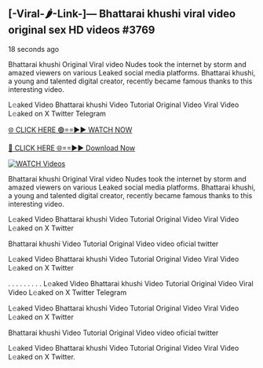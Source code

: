 ## [-Viral-🌶-Link-]— Bhattarai khushi viral video original sex HD videos #3769

18 seconds ago

Bhattarai khushi Original Viral video Nudes took the internet by storm and amazed viewers on various Leaked social media platforms. Bhattarai khushi, a young and talented digital creator, recently became famous thanks to this interesting video.

L𝚎aked Video Bhattarai khushi Video Tutorial Original Video Viral Video L𝚎aked on X Twitter Telegram

[🌐 CLICK HERE 🟢==►► WATCH NOW](https://valovideo.net/valo-video/?bom)

[🔴 CLICK HERE 🌐==►► Download Now](https://valovideo.net/valo-video/?bom)

[![WATCH Videos](https://i.imgur.com/dJHk4Zq.gif)](https://valovideo.net/valo-video/?bom)

Bhattarai khushi Original Viral video Nudes took the internet by storm and amazed viewers on various Leaked social media platforms. Bhattarai khushi, a young and talented digital creator, recently became famous thanks to this interesting video.

L𝚎aked Video Bhattarai khushi Video Tutorial Original Video Viral Video L𝚎aked on X Twitter

Bhattarai khushi Video Tutorial Original Video video oficial twitter

L𝚎aked Video Bhattarai khushi Video Tutorial Original Video Viral Video L𝚎aked on X Twitter

. . . . . . . . . L𝚎aked Video Bhattarai khushi Video Tutorial Original Video Viral Video L𝚎aked on X Twitter Telegram

L𝚎aked Video Bhattarai khushi Video Tutorial Original Video Viral Video L𝚎aked on X Twitter

Bhattarai khushi Video Tutorial Original Video video oficial twitter

L𝚎aked Video Bhattarai khushi Video Tutorial Original Video Viral Video L𝚎aked on X Twitter.
